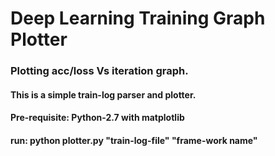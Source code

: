 # Deep Learning Training Graph Plotter
### Plotting acc/loss Vs iteration graph.

#### This is a simple train-log parser and plotter.

#### Pre-requisite: Python-2.7 with matplotlib

#### run: python plotter.py "train-log-file" "frame-work name"
